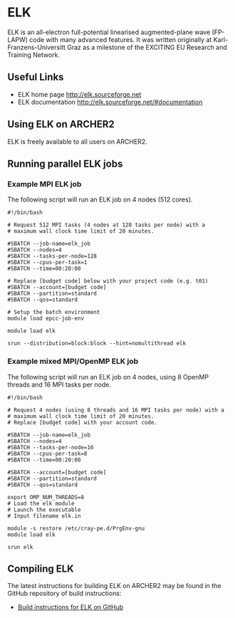 # ELK

ELK is an all-electron full-potential linearised augmented-plane wave
(FP-LAPW) code with many advanced features. It was written originally at
Karl-Franzens-Universitt Graz as a milestone of the EXCITING EU Research
and Training Network.

## Useful Links

  - ELK home page <http://elk.sourceforge.net>
  - ELK documentation <http://elk.sourceforge.net/#documentation>

## Using ELK on ARCHER2

ELK is freely available to all users on ARCHER2.

## Running parallel ELK jobs

### Example MPI ELK job

The following script will run an ELK job on 4 nodes (512 cores).

```
#!/bin/bash

# Request 512 MPI tasks (4 nodes at 128 tasks per node) with a
# maximum wall clock time limit of 20 minutes.

#SBATCH --job-name=elk_job
#SBATCH --nodes=4
#SBATCH --tasks-per-node=128
#SBATCH --cpus-per-task=1
#SBATCH --time=00:20:00

# Replace [budget code] below with your project code (e.g. t01)
#SBATCH --account=[budget code]
#SBATCH --partition=standard
#SBATCH --qos=standard

# Setup the batch environment
module load epcc-job-env

module load elk

srun --distribution=block:block --hint=nomultithread elk 
```

### Example mixed MPI/OpenMP ELK job

The following script will run an ELK job on 4 nodes, using 8 OpenMP
threads and 16 MPI tasks per node.

```
#!/bin/bash

# Request 4 nodes (using 8 threads and 16 MPI tasks per node) with a
# maximum wall clock time limit of 20 minutes.
# Replace [budget code] with your account code.

#SBATCH --job-name=elk_job
#SBATCH --nodes=4
#SBATCH --tasks-per-node=16
#SBATCH --cpus-per-task=8
#SBATCH --time=00:20:00

#SBATCH --account=[budget code]
#SBATCH --partition=standard
#SBATCH --qos=standard

export OMP_NUM_THREADS=8
# Load the elk module
# Launch the executable 
# Input filename elk.in

module -s restore /etc/cray-pe.d/PrgEnv-gnu
module load elk

srun elk 
```

## Compiling ELK

The latest instructions for building ELK on ARCHER2 may be found in
the GitHub repository of build instructions:

   - [Build instructions for ELK on
     GitHub](https://github.com/hpc-uk/build-instructions/tree/main/apps/ELK)
